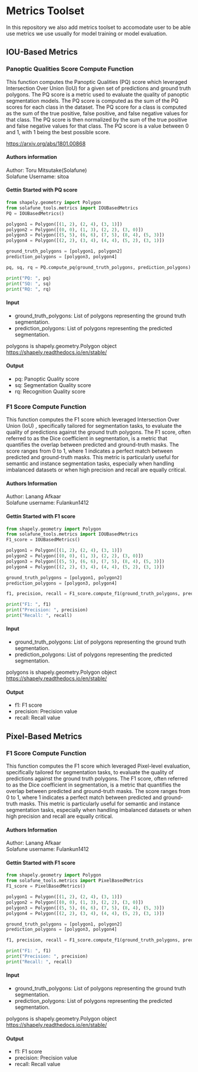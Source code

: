 # Metrics Toolset

In this repository we also add metrics toolset to accomodate user to be able use metrics we use usually for model training or model evaluation.

## IOU-Based Metrics

### Panoptic Qualities Score Compute Function

This function computes the Panoptic Qualities (PQ) score which leveraged Intersection Over Union (IoU) for a given set of predictions and ground truth polygons. The PQ score is a metric used to evaluate the quality of panoptic segmentation models. The PQ score is computed as the sum of the PQ scores for each class in the dataset. The PQ score for a class is computed as the sum of the true positive, false positive, and false negative values for that class. The PQ score is then normalized by the sum of the true positive and false negative values for that class. The PQ score is a value between 0 and 1, with 1 being the best possible score.

https://arxiv.org/abs/1801.00868

#### Authors information

Author: Toru Mitsutake(Solafune) \
Solafune Username: sitoa

#### Gettin Started with PQ score

```python
from shapely.geometry import Polygon
from solafune_tools.metrics import IOUBasedMetrics
PQ = IOUBasedMetrics()

polygon1 = Polygon([(1, 2), (2, 4), (3, 1)])
polygon2 = Polygon([(0, 0), (1, 3), (2, 2), (3, 0)])
polygon3 = Polygon([(5, 5), (6, 6), (7, 5), (8, 4), (5, 3)])
polygon4 = Polygon([(2, 2), (3, 4), (4, 4), (5, 2), (3, 1)])

ground_truth_polygons = [polygon1, polygon2]
prediction_polygons = [polygon3, polygon4]

pq, sq, rq = PQ.compute_pq(ground_truth_polygons, prediction_polygons)

print("PQ: ", pq)
print("SQ: ", sq)
print("RQ: ", rq)
```

#### Input

- ground_truth_polygons: List of polygons representing the ground truth segmentation.
- prediction_polygons: List of polygons representing the predicted segmentation.

polygons is shapely.geometry.Polygon object
https://shapely.readthedocs.io/en/stable/

#### Output

- pq: Panoptic Quality score
- sq: Segmentation Quality score
- rq: Recognition Quality score

### F1 Score Compute Function

This function computes the F1 score which leveraged Intersection Over Union (IoU) , specifically tailored for segmentation tasks, to evaluate the quality of predictions against the ground truth polygons. The F1 score, often referred to as the Dice coefficient in segmentation, is a metric that quantifies the overlap between predicted and ground-truth masks. The score ranges from 0 to 1, where 1 indicates a perfect match between predicted and ground-truth masks. This metric is particularly useful for semantic and instance segmentation tasks, especially when handling imbalanced datasets or when high precision and recall are equally critical.

#### Authors Information

Author: Lanang Afkaar \
Solafune username: Fulankun1412

#### Gettin Started with F1 score

```python
from shapely.geometry import Polygon
from solafune_tools.metrics import IOUBasedMetrics
F1_score = IOUBasedMetrics()

polygon1 = Polygon([(1, 2), (2, 4), (3, 1)])
polygon2 = Polygon([(0, 0), (1, 3), (2, 2), (3, 0)])
polygon3 = Polygon([(5, 5), (6, 6), (7, 5), (8, 4), (5, 3)])
polygon4 = Polygon([(2, 2), (3, 4), (4, 4), (5, 2), (3, 1)])

ground_truth_polygons = [polygon1, polygon2]
prediction_polygons = [polygon3, polygon4]

f1, precision, recall = F1_score.compute_f1(ground_truth_polygons, prediction_polygons)

print("F1: ", f1)
print("Precision: ", precision)
print("Recall: ", recall)
```

#### Input

- ground_truth_polygons: List of polygons representing the ground truth segmentation.
- prediction_polygons: List of polygons representing the predicted segmentation.

polygons is shapely.geometry.Polygon object
https://shapely.readthedocs.io/en/stable/

#### Output

- f1: F1 score
- precision: Precision value
- recall: Recall value

## Pixel-Based Metrics

### F1 Score Compute Function

This function computes the F1 score which leveraged Pixel-level evaluation, specifically tailored for segmentation tasks, to evaluate the quality of predictions against the ground truth polygons. The F1 score, often referred to as the Dice coefficient in segmentation, is a metric that quantifies the overlap between predicted and ground-truth masks. The score ranges from 0 to 1, where 1 indicates a perfect match between predicted and ground-truth masks. This metric is particularly useful for semantic and instance segmentation tasks, especially when handling imbalanced datasets or when high precision and recall are equally critical.

#### Authors Information

Author: Lanang Afkaar \
Solafune username: Fulankun1412

#### Gettin Started with F1 score

```python
from shapely.geometry import Polygon
from solafune_tools.metrics import PixelBasedMetrics
F1_score = PixelBasedMetrics()

polygon1 = Polygon([(1, 2), (2, 4), (3, 1)])
polygon2 = Polygon([(0, 0), (1, 3), (2, 2), (3, 0)])
polygon3 = Polygon([(5, 5), (6, 6), (7, 5), (8, 4), (5, 3)])
polygon4 = Polygon([(2, 2), (3, 4), (4, 4), (5, 2), (3, 1)])

ground_truth_polygons = [polygon1, polygon2]
prediction_polygons = [polygon3, polygon4]

f1, precision, recall = F1_score.compute_f1(ground_truth_polygons, prediction_polygons)

print("F1: ", f1)
print("Precision: ", precision)
print("Recall: ", recall)
```

#### Input

- ground_truth_polygons: List of polygons representing the ground truth segmentation.
- prediction_polygons: List of polygons representing the predicted segmentation.

polygons is shapely.geometry.Polygon object
https://shapely.readthedocs.io/en/stable/

#### Output

- f1: F1 score
- precision: Precision value
- recall: Recall value
